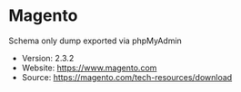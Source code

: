 # Magento

Schema only dump exported via phpMyAdmin

- Version: 2.3.2
- Website: https://www.magento.com
- Source: https://magento.com/tech-resources/download
